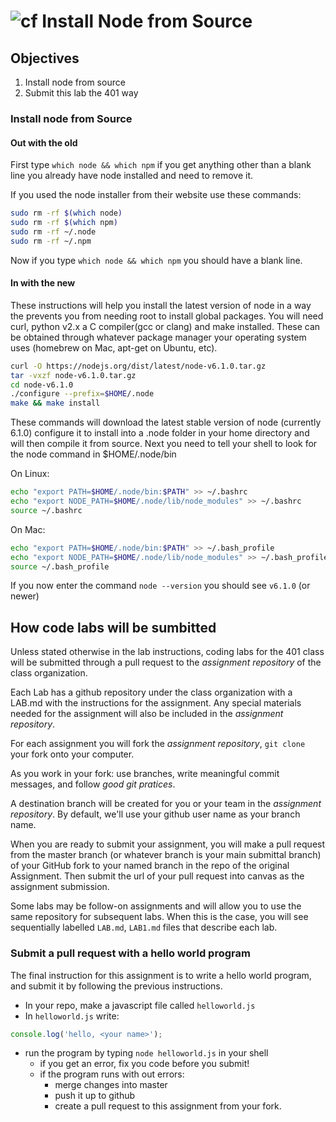 ![cf](http://i.imgur.com/7v5ASc8.png) Install Node from Source
===

## Objectives
1. Install node from source
2. Submit this lab the 401 way

### Install node from Source
#### Out with the old
First type `which node && which npm` if you get anything other than a blank line you already have node installed and need to remove it. 

If you used the node installer from their website use these commands:
```sh
sudo rm -rf $(which node)
sudo rm -rf $(which npm)
sudo rm -rf ~/.node
sudo rm -rf ~/.npm
```
Now if you type `which node && which npm` you should have a blank line.

#### In with the new
These instructions will help you install the latest version of node in a way the prevents you from needing root to install
global packages. You will need curl, python v2.x a C compiler(gcc or clang) and make installed. 
These can be obtained through whatever package manager your operating system uses (homebrew on Mac, apt-get on Ubuntu, etc).

```sh
curl -O https://nodejs.org/dist/latest/node-v6.1.0.tar.gz
tar -vxzf node-v6.1.0.tar.gz
cd node-v6.1.0
./configure --prefix=$HOME/.node
make && make install
```

These commands will download the latest stable version of node (currently 6.1.0) configure it to install into a .node folder in your 
home directory and will then compile it from source. Next you need to tell your shell to look for the node command in $HOME/.node/bin   

On Linux:

```sh
echo "export PATH=$HOME/.node/bin:$PATH" >> ~/.bashrc
echo "export NODE_PATH=$HOME/.node/lib/node_modules" >> ~/.bashrc
source ~/.bashrc
```

On Mac:

```sh
echo "export PATH=$HOME/.node/bin:$PATH" >> ~/.bash_profile
echo "export NODE_PATH=$HOME/.node/lib/node_modules" >> ~/.bash_profile
source ~/.bash_profile
```

If you now enter the command `node --version` you should see `v6.1.0` (or newer)

## How code labs will be sumbitted

Unless stated otherwise in the lab instructions, coding labs for the 401 class will 
be submitted through a pull request to the _assignment repository_ of the class organization.  

Each Lab has a github repository under the class organization with a LAB.md with the instructions 
for the assignment. Any special materials needed for the assignment will also be included in the _assignment repository_.  

For each assignment you will fork the _assignment repository_, `git clone` your fork onto your computer. 

As you work in your fork: use branches, write meaningful commit messages, and follow *good git pratices*.

A destination branch will be created for you or your team in the _assignment repository_. By default, 
we'll use your github user name as your branch name.

When you are ready to submit your assignment, you will make a pull request from the master branch (or 
whatever branch is your main submittal branch) of your GitHub fork to your named branch 
in the repo of the original Assignment. Then submit the url of your pull request into canvas as the assignment submission.

Some labs may be follow-on assignments and will allow you to use the same repository for subsequent labs. When this is the
case, you will see sequentially labelled `LAB.md`, `LAB1.md` files that describe each lab.

### Submit a pull request with a hello world program

The final instruction for this assignment is to write a hello world program, 
and submit it by following the previous instructions.

* In your repo, make a javascript file called `helloworld.js`
* In `helloworld.js` write:

```js
console.log('hello, <your name>');
```

* run the program by typing `node helloworld.js` in your shell
	* if you get an error, fix you code before you submit!
	* if the program runs with out errors:
		* merge changes into master
		* push it up to github
		* create a pull request to this assignment from your fork.
